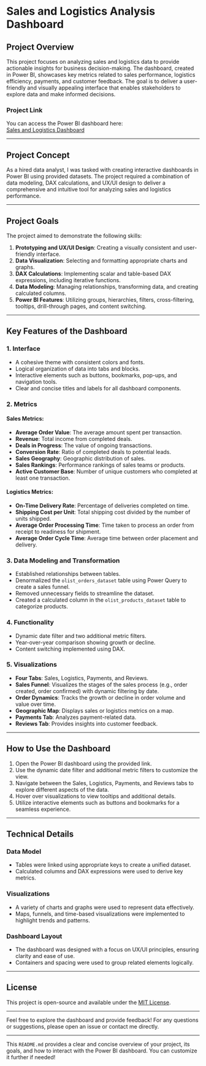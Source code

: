 # Sales and Logistics Analysis Dashboard

## Project Overview

This project focuses on analyzing sales and logistics data to provide actionable insights for business decision-making. The dashboard, created in Power BI, showcases key metrics related to sales performance, logistics efficiency, payments, and customer feedback. The goal is to deliver a user-friendly and visually appealing interface that enables stakeholders to explore data and make informed decisions.

### Project Link
You can access the Power BI dashboard here:  
[Sales and Logistics Dashboard](https://drive.google.com/file/d/17aAbr6_N3lK5JODI2rCJ-b7Vuv10wTJ-/view?usp=drive_link)

---

## Project Concept

As a hired data analyst, I was tasked with creating interactive dashboards in Power BI using provided datasets. The project required a combination of data modeling, DAX calculations, and UX/UI design to deliver a comprehensive and intuitive tool for analyzing sales and logistics performance.

---

## Project Goals

The project aimed to demonstrate the following skills:
1. **Prototyping and UX/UI Design**: Creating a visually consistent and user-friendly interface.
2. **Data Visualization**: Selecting and formatting appropriate charts and graphs.
3. **DAX Calculations**: Implementing scalar and table-based DAX expressions, including iterative functions.
4. **Data Modeling**: Managing relationships, transforming data, and creating calculated columns.
5. **Power BI Features**: Utilizing groups, hierarchies, filters, cross-filtering, tooltips, drill-through pages, and content switching.

---

## Key Features of the Dashboard

### 1. **Interface**
- A cohesive theme with consistent colors and fonts.
- Logical organization of data into tabs and blocks.
- Interactive elements such as buttons, bookmarks, pop-ups, and navigation tools.
- Clear and concise titles and labels for all dashboard components.

### 2. **Metrics**
#### Sales Metrics:
- **Average Order Value**: The average amount spent per transaction.
- **Revenue**: Total income from completed deals.
- **Deals in Progress**: The value of ongoing transactions.
- **Conversion Rate**: Ratio of completed deals to potential leads.
- **Sales Geography**: Geographic distribution of sales.
- **Sales Rankings**: Performance rankings of sales teams or products.
- **Active Customer Base**: Number of unique customers who completed at least one transaction.

#### Logistics Metrics:
- **On-Time Delivery Rate**: Percentage of deliveries completed on time.
- **Shipping Cost per Unit**: Total shipping cost divided by the number of units shipped.
- **Average Order Processing Time**: Time taken to process an order from receipt to readiness for shipment.
- **Average Order Cycle Time**: Average time between order placement and delivery.

### 3. **Data Modeling and Transformation**
- Established relationships between tables.
- Denormalized the `olist_orders_dataset` table using Power Query to create a sales funnel.
- Removed unnecessary fields to streamline the dataset.
- Created a calculated column in the `olist_products_dataset` table to categorize products.

### 4. **Functionality**
- Dynamic date filter and two additional metric filters.
- Year-over-year comparison showing growth or decline.
- Content switching implemented using DAX.

### 5. **Visualizations**
- **Four Tabs**: Sales, Logistics, Payments, and Reviews.
- **Sales Funnel**: Visualizes the stages of the sales process (e.g., order created, order confirmed) with dynamic filtering by date.
- **Order Dynamics**: Tracks the growth or decline in order volume and value over time.
- **Geographic Map**: Displays sales or logistics metrics on a map.
- **Payments Tab**: Analyzes payment-related data.
- **Reviews Tab**: Provides insights into customer feedback.

---

## How to Use the Dashboard

1. Open the Power BI dashboard using the provided link.
2. Use the dynamic date filter and additional metric filters to customize the view.
3. Navigate between the Sales, Logistics, Payments, and Reviews tabs to explore different aspects of the data.
4. Hover over visualizations to view tooltips and additional details.
5. Utilize interactive elements such as buttons and bookmarks for a seamless experience.

---

## Technical Details

### Data Model
- Tables were linked using appropriate keys to create a unified dataset.
- Calculated columns and DAX expressions were used to derive key metrics.

### Visualizations
- A variety of charts and graphs were used to represent data effectively.
- Maps, funnels, and time-based visualizations were implemented to highlight trends and patterns.

### Dashboard Layout
- The dashboard was designed with a focus on UX/UI principles, ensuring clarity and ease of use.
- Containers and spacing were used to group related elements logically.

---

## License

This project is open-source and available under the [MIT License](LICENSE).

---

Feel free to explore the dashboard and provide feedback! For any questions or suggestions, please open an issue or contact me directly.

---

This `README.md` provides a clear and concise overview of your project, its goals, and how to interact with the Power BI dashboard. You can customize it further if needed!
